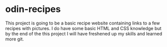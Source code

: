 # odin-recipes
This project is going to be a basic recipe website containing links to a few recipes with pictures. I do have some basic HTML and CSS knowledge but by the end of the this project I will have freshened up my skills and learned more git.